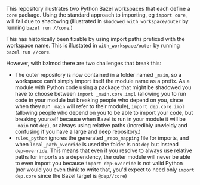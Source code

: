 This repository illustrates two Python Bazel workspaces that each define a `core` package. Using
the standard approach to importing, eg `import core`, will fail due to shadowing (illustrated in
`shadowed_with_workspace/outer` by running `bazel run //core`.)

This has historically been fixable by using import paths prefixed with the workspace name. This is
illustated in `with_workspace/outer` by running `bazel run //core`.

However, with bzlmod there are two challenges that break this:

* The outer repository is now contained in a folder named `_main`, so a workspace can't simply
  import itself the module name as a prefix. As a module with Python code using a package that might
  be shadowed you have to choose between `import _main.core.impl` (allowing you to run code in your
  module but breaking people who depend on you, since when they run `_main` will refer to their
  module), `import dep.core.impl` (allowing people who depend on you to be able to import your code,
  but breaking yourself because when Bazel is run in your module it will be `_main` not `dep`), or
  always using relative paths (incredibly unwieldy and confusing if you have a large and deep
  repository.)
* `rules_python` ignores the generated `_repo_mapping` file for imports, and when
  `local_path_override` is used the folder is not `dep` but instead `dep~override`. This means that
  even if you resolve to always use relative paths for imports as a dependency, the outer module
  will never be able to even import you because `import dep~override` is not valid Python
  (nor would you even think to write that, you'd expect to need only `import dep.core` since the
  Bazel target is `@dep//core`)

